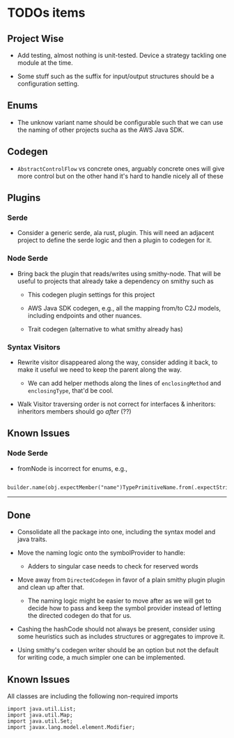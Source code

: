 # TODOs items

## Project Wise

* Add testing, almost nothing is unit-tested. Device a strategy
  tackling one module at the time.

* Some stuff such as the suffix for input/output structures should be
  a configuration setting.

## Enums

* The unknow variant name should be configurable such that we can use
  the naming of other projects sucha as the AWS Java SDK.

## Codegen

* `AbstractControlFlow` vs concrete ones, arguably concrete ones will
  give more control but on the other hand it's hard to handle nicely
  all of these

## Plugins

### Serde

* Consider a generic serde, ala rust, plugin. This will need an
  adjacent project to define the serde logic and then a plugin to
  codegen for it.

### Node Serde

* Bring back the plugin that reads/writes using smithy-node. That will
  be useful to projects that already take a dependency on smithy such
  as

  * This codegen plugin settings for this project

  * AWS Java SDK codegen, e.g., all the mapping from/to C2J models,
    including endpoints and other nuances.

  * Trait codegen (alternative to what smithy already has)

### Syntax Visitors

* Rewrite visitor disappeared along the way, consider adding it back,
  to make it useful we need to keep the parent along the way.

  * We can add helper methods along the lines of `enclosingMethod` and
    `enclosingType`, that'd be cool.

* Walk Visitor traversing order is not correct for interfaces &
  inheritors: inheritors members should go *after* (??)

## Known Issues

### Node Serde

* fromNode is incorrect for enums, e.g.,
```
  builder.name(obj.expectMember("name")TypePrimitiveName.from(.expectStringNode().getValue()));
```


----
## Done

* Consolidate all the package into one, including the syntax model and
  java traits.

* Move the naming logic onto the symbolProvider to handle:

  * Adders to singular case needs to check for reserved words

* Move away from `DirectedCodegen` in favor of a plain smithy plugin
  plugin and clean up after that.

  * The naming logic might be easier to move after as we will get to
    decide how to pass and keep the symbol provider instead of letting
    the directed codegen do that for us.

* Cashing the hashCode should not always be present, consider using
  some heuristics such as includes structures or aggregates to improve
  it.

* Using smithy's codegen writer should be an option but not the
  default for writing code, a much simpler one can be implemented.

## Known Issues

All classes are including the following non-required imports

```
import java.util.List;
import java.util.Map;
import java.util.Set;
import javax.lang.model.element.Modifier;
```
